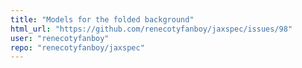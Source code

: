 ```yaml
---
title: "Models for the folded background"
html_url: "https://github.com/renecotyfanboy/jaxspec/issues/98"
user: "renecotyfanboy"
repo: "renecotyfanboy/jaxspec"
---
```



